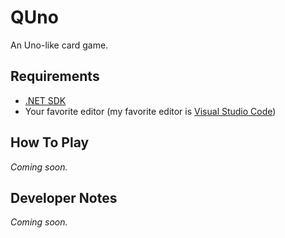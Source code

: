 # QUno

An Uno-like card game.

## Requirements

* [.NET SDK](https://dotnet.microsoft.com/download)
* Your favorite editor (my favorite editor is [Visual Studio Code](https://code.visualstudio.com/))

## How To Play

_Coming soon._

## Developer Notes

_Coming soon._
